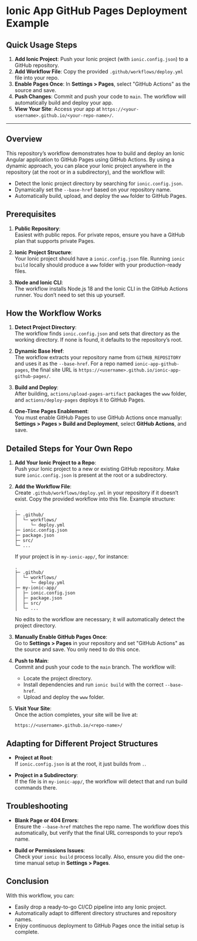 # Ionic App GitHub Pages Deployment Example

## Quick Usage Steps

1. **Add Ionic Project**: Push your Ionic project (with `ionic.config.json`) to a GitHub repository.
2. **Add Workflow File**: Copy the provided `.github/workflows/deploy.yml` file into your repo.
3. **Enable Pages Once**: In **Settings > Pages**, select "GitHub Actions" as the source and save.
4. **Push Changes**: Commit and push your code to `main`. The workflow will automatically build and deploy your app.
5. **View Your Site**: Access your app at `https://<your-username>.github.io/<your-repo-name>/`.

---

## Overview

This repository’s workflow demonstrates how to build and deploy an Ionic Angular application to GitHub Pages using GitHub Actions. By using a dynamic approach, you can place your Ionic project anywhere in the repository (at the root or in a subdirectory), and the workflow will:

- Detect the Ionic project directory by searching for `ionic.config.json`.
- Dynamically set the `--base-href` based on your repository name.
- Automatically build, upload, and deploy the `www` folder to GitHub Pages.

## Prerequisites

1. **Public Repository**:  
   Easiest with public repos. For private repos, ensure you have a GitHub plan that supports private Pages.

2. **Ionic Project Structure**:  
   Your Ionic project should have a `ionic.config.json` file. Running `ionic build` locally should produce a `www` folder with your production-ready files.

3. **Node and Ionic CLI**:  
   The workflow installs Node.js 18 and the Ionic CLI in the GitHub Actions runner. You don’t need to set this up yourself.

## How the Workflow Works

1. **Detect Project Directory**:  
   The workflow finds `ionic.config.json` and sets that directory as the working directory. If none is found, it defaults to the repository’s root.

2. **Dynamic Base Href**:  
   The workflow extracts your repository name from `GITHUB_REPOSITORY` and uses it as the `--base-href`. For a repo named `ionic-app-github-pages`, the final site URL is `https://<username>.github.io/ionic-app-github-pages/`.

3. **Build and Deploy**:  
   After building, `actions/upload-pages-artifact` packages the `www` folder, and `actions/deploy-pages` deploys it to GitHub Pages.

4. **One-Time Pages Enablement**:  
   You must enable GitHub Pages to use GitHub Actions once manually: **Settings > Pages > Build and Deployment**, select **GitHub Actions**, and save.

## Detailed Steps for Your Own Repo

1. **Add Your Ionic Project to a Repo**:  
   Push your Ionic project to a new or existing GitHub repository. Make sure `ionic.config.json` is present at the root or a subdirectory.

2. **Add the Workflow File**:  
   Create `.github/workflows/deploy.yml` in your repository if it doesn’t exist. Copy the provided workflow into this file. Example structure:
   ```
   .
   ├─ .github/
   │  └─ workflows/
   │     └─ deploy.yml
   ├─ ionic.config.json
   ├─ package.json
   ├─ src/
   └─ ...
   ```

   If your project is in `my-ionic-app/`, for instance:
   ```
   .
   ├─ .github/
   │  └─ workflows/
   │     └─ deploy.yml
   ├─ my-ionic-app/
   │  ├─ ionic.config.json
   │  ├─ package.json
   │  ├─ src/
   │  └─ ...
   ```

   No edits to the workflow are necessary; it will automatically detect the project directory.

3. **Manually Enable GitHub Pages Once**:  
   Go to **Settings > Pages** in your repository and set "GitHub Actions" as the source and save. You only need to do this once.

4. **Push to Main**:  
   Commit and push your code to the `main` branch. The workflow will:
   - Locate the project directory.
   - Install dependencies and run `ionic build` with the correct `--base-href`.
   - Upload and deploy the `www` folder.

5. **Visit Your Site**:  
   Once the action completes, your site will be live at:
   ```
   https://<username>.github.io/<repo-name>/
   ```

## Adapting for Different Project Structures

- **Project at Root**:  
  If `ionic.config.json` is at the root, it just builds from `.`.
  
- **Project in a Subdirectory**:  
  If the file is in `my-ionic-app/`, the workflow will detect that and run build commands there.

## Troubleshooting

- **Blank Page or 404 Errors**:  
  Ensure the `--base-href` matches the repo name. The workflow does this automatically, but verify that the final URL corresponds to your repo’s name.

- **Build or Permissions Issues**:  
  Check your `ionic build` process locally. Also, ensure you did the one-time manual setup in **Settings > Pages**.

## Conclusion

With this workflow, you can:

- Easily drop a ready-to-go CI/CD pipeline into any Ionic project.
- Automatically adapt to different directory structures and repository names.
- Enjoy continuous deployment to GitHub Pages once the initial setup is complete.

